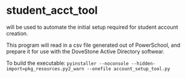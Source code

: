# student_acct_tool

will be used to automate the initial setup required for student account creation. 

This program will read in a csv file generated out of PowerSchool, and prepare it for use with the DoveStone Active Directory softwear. 

To build the executable: 
`pyinstaller --noconsole --hidden-import=pkg_resources.py2_warn --onefile account_setup_tool.py`